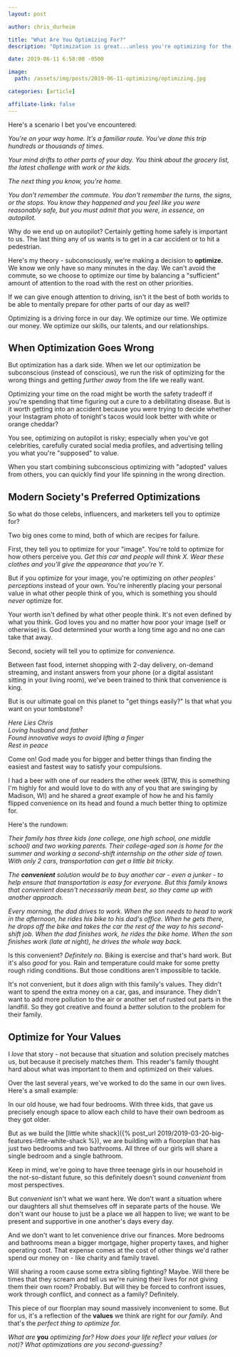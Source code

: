 ```yaml
---
layout: post

author: chris_durheim

title: "What Are You Optimizing For?"
description: "Optimization is great...unless you're optimizing for the wrong stuff"

date: 2019-06-11 6:58:00 -0500

image:
  path: /assets/img/posts/2019-06-11-optimizing/optimizing.jpg

categories: [article]

affiliate-link: false
---
```


Here's a scenario I bet you've encountered:

_You're on your way home. It's a familiar route. You've done this trip hundreds or thousands of times._

_Your mind drifts to other parts of your day. You think about the grocery list, the latest challenge with work or the kids._

_The next thing you know, you're home._

_You don't remember the commute. You don't remember the turns, the signs, or the stops. You know they happened and you feel like you were reasonably safe, but you must admit that you were, in essence, on autopilot._

Why do we end up on autopilot? Certainly getting home safely is important to us. The last thing any of us wants is to get in a car accident or to hit a pedestrian.

Here's my theory - subconsciously, we're making a decision to __optimize.__ We know we only have so many minutes in the day. We can't avoid the commute, so we choose to optimize our time by balancing a "sufficient" amount of attention to the road with the rest on other priorities.

If we can give enough attention to driving, isn't it the best of both worlds to be able to mentally prepare for other parts of our day as well?

Optimizing is a driving force in our day. We optimize our time. We optimize our money. We optimize our skills, our talents, and our relationships.

## When Optimization Goes Wrong

But optimization has a dark side. When we let our optimization be subconscious (instead of conscious), we run the risk of optimizing for the wrong things and getting _further away_ from the life we really want.

Optimizing your time on the road might be worth the safety tradeoff if you're spending that time figuring out a cure to a debilitating disease. But is it worth getting into an accident because you were trying to decide whether your Instagram photo of tonight's tacos would look better with white or orange cheddar?

You see, optimizing on autopilot is risky; especially when you've got celebrities, carefully curated social media profiles, and advertising telling you what you're "supposed" to value.

When you start combining subconscious optimizing with "adopted" values from others, you can quickly find your life spinning in the wrong direction.

## Modern Society's Preferred Optimizations

So what do those celebs, influencers, and marketers tell you to optimize for?

Two big ones come to mind, both of which are recipes for failure.

First, they tell you to optimize for your "image". You're told to optimize for how others perceive you. _Get this car and people will think X. Wear these clothes and you'll give the appearance that you're Y._

But if you optimize for your image, you're optimizing on _other peoples' perceptions_ instead of your own. You're inherently placing your personal value in what other people think of you, which is something you should _never_ optimize for.

Your worth isn't defined by what other people think. It's not even defined by what you think. God loves you and no matter how poor your image (self or otherwise) is. God determined your worth a long time ago and no one can take that away.

Second, society will tell you to optimize for _convenience._

Between fast food, internet shopping with 2-day delivery, on-demand streaming, and instant answers from your phone (or a digital assistant sitting in your living room), we've been trained to think that convenience is king.

But is our ultimate goal on this planet to "get things easily?" Is that what you want on your tombstone?

_Here Lies Chris_  
_Loving husband and father_  
_Found innovative ways to avoid lifting a finger_  
_Rest in peace_

Come on! God made you for bigger and better things than finding the easiest and fastest way to satisfy your compulsions.

I had a beer with one of our readers the other week (BTW, this is something I'm highly for and would love to do with any of you that are swinging by Madison, WI) and he shared a _great_ example of how he and his family flipped convenience on its head and found a much better thing to optimize for.

Here's the rundown:

_Their family has three kids (one college, one high school, one middle school) and two working parents. Their college-aged son is home for the summer and working a second-shift internship on the other side of town. With only 2 cars, transportation can get a little bit tricky._

_The_ ___convenient___ _solution would be to buy another car - even a junker - to help ensure that transportation is easy for everyone. But this family knows that convenient doesn't necessarily mean best, so they came up with another approach._

_Every morning, the dad drives to work. When the son needs to head to work in the afternoon, he rides his bike to his dad's office. When he gets there, he drops off the bike and takes the car the rest of the way to his second-shift job. When the dad finishes work, he rides the bike home. When the son finishes work (late at night), he drives the whole way back._

Is this convenient? _Definitely no._ Biking is exercise and that's hard work. But it's also _good_ for you. Rain and temperature could make for some pretty rough riding conditions. But those conditions aren't impossible to tackle.

It's not convenient, but it _does_ align with this family's values. They didn't want to spend the extra money on a car, gas, and insurance. They didn't want to add more pollution to the air or another set of rusted out parts in the landfill. So they got creative and found a _better_ solution to the problem for their family.

## Optimize for Your Values

I _love_ that story - not because that situation and solution precisely matches us, but because it precisely matches _them._ This reader's family thought hard about what was important to them and optimized on their values.

Over the last several years, we've worked to do the same in our own lives. Here's a small example:

In our old house, we had four bedrooms. With three kids, that gave us precisely enough space to allow each child to have their own bedroom as they got older.

But as we build the [little white shack]({% post_url 2019/2019-03-20-big-features-little-white-shack %}), we are building with a floorplan that has just two bedrooms and two bathrooms. All three of our girls will share a single bedroom and a single bathroom.

Keep in mind, we're going to have three teenage girls in our household in the not-so-distant future, so this definitely doesn't sound _convenient_ from most perspectives.

But _convenient_ isn't what we want here. We don't want a situation where our daughters all shut themselves off in separate parts of the house. We don't want our house to just be a place we all happen to live; we want to be present and supportive in one another's days every day.

And we don't want to let convenience drive our finances. More bedrooms and bathrooms mean a bigger mortgage, higher property taxes, and higher operating cost. That expense comes at the cost of other things we'd rather spend our money on - like charity and family travel.

Will sharing a room cause some extra sibling fighting? Maybe. Will there be times that they scream and tell us we're ruining their lives for not giving them their own room? Probably. But will they be forced to confront issues, work through conflict, and connect as a family? Definitely.

This piece of our floorplan may sound massively inconvenient to some. But for us, it's a reflection of the __values__ we think are right for _our family._ And that's the _perfect thing to optimize for._

_What are_ __you__ _optimizing for? How does your life reflect your values (or not)? What optimizations are you second-guessing?_

